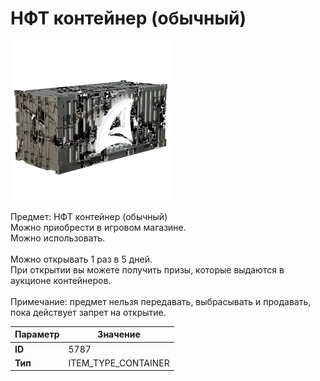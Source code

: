 # НФТ контейнер (обычный)

![Item Image](../img/5787.webp?raw=true)

Предмет: НФТ контейнер (обычный)<br>Можно приобрести в игровом магазине.<br>Можно использовать.<br><br>Можно открывать 1 раз в 5 дней. <br>При открытии вы можете получить призы, которые выдаются в аукционе контейнеров.<br><br>Примечание: предмет нельзя передавать, выбрасывать и продавать, пока действует запрет на открытие.


| Параметр | Значение |
|----------|----------|
| **ID** | 5787 |
| **Тип** | ITEM_TYPE_CONTAINER |


